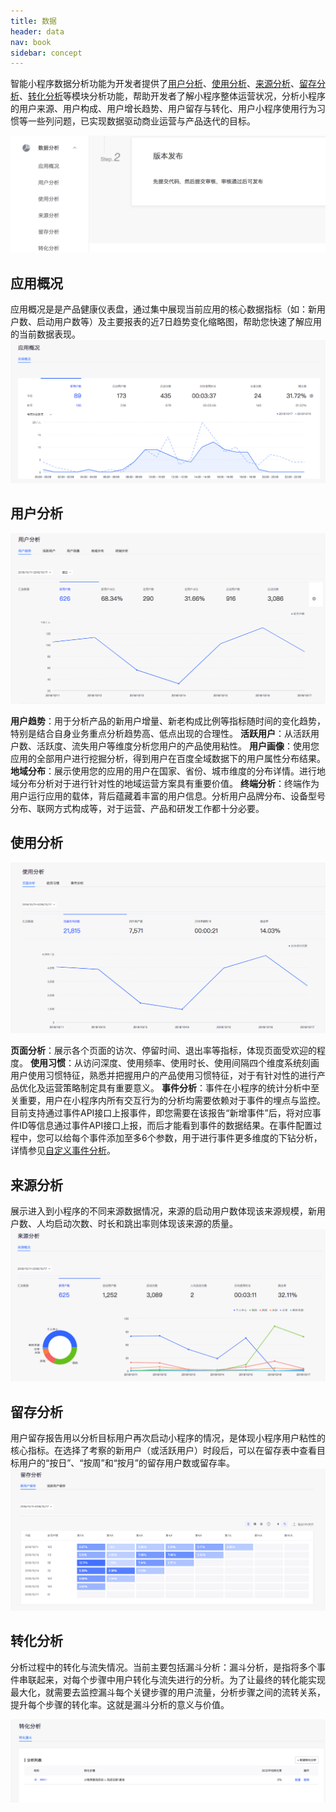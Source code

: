 ```yaml
---
title: 数据
header: data
nav: book
sidebar: concept
---
```


智能小程序数据分析功能为开发者提供了<a href="https://smartprogram.baidu.com/mappconsole/main/data?appId=11182003&childTabCur=1&tabCur=0">用户分析</a>、<a href="https://smartprogram.baidu.com/mappconsole/main/data?appId=11182003&childTabCur=2&tabCur=0">使用分析</a>、<a href="https://smartprogram.baidu.com/mappconsole/main/data?appId=11182003&childTabCur=3&tabCur=0">来源分析</a>、<a href="https://smartprogram.baidu.com/mappconsole/main/data?appId=11182003&childTabCur=4&tabCur=0">留存分析</a>、<a href="https://smartprogram.baidu.com/mappconsole/main/data?appId=11182003&childTabCur=5&tabCur=0">转化分析</a>等模块分析功能，帮助开发者了解小程序整体运营状况，分析小程序的用户来源、用户构成、用户增长趋势、用户留存与转化、用户小程序使用行为习惯等一些列问题，已实现数据驱动商业运营与产品迭代的目标。

![图片](../../img/data/concept12.png)

## 应用概况
应用概况是是产品健康仪表盘，通过集中展现当前应用的核心数据指标（如：新用户数、启动用户数等）及主要报表的近7日趋势变化缩略图，帮助您快速了解应用的当前数据表现。
![图片](../../img/data/concept01.png)
## 用户分析
![图片](../../img/data/concept02.png)

**用户趋势**：用于分析产品的新用户增量、新老构成比例等指标随时间的变化趋势，特别是结合自身业务重点分析趋势高、低点出现的合理性。
**活跃用户**：从活跃用户数、活跃度、流失用户等维度分析您用户的产品使用粘性。
**用户画像**：使用您应用的全部用户进行挖掘分析，得到用户在百度全域数据下的用户属性分布结果。
**地域分布**：展示使用您的应用的用户在国家、省份、城市维度的分布详情。进行地域分布分析对于进行针对性的地域运营方案具有重要价值。
**终端分析**：终端作为用户运行应用的载体，背后蕴藏着丰富的用户信息。分析用户品牌分布、设备型号分布、联网方式构成等，对于运营、产品和研发工作都十分必要。

## 使用分析
![图片](../../img/data/concept03.png)

**页面分析**：展示各个页面的访次、停留时间、退出率等指标，体现页面受欢迎的程度。
**使用习惯**：从访问深度、使用频率、使用时长、使用间隔四个维度系统刻画用户使用习惯特征，熟悉并把握用户的产品使用习惯特征，对于有针对性的进行产品优化及运营策略制定具有重要意义。
**事件分析**：事件在小程序的统计分析中至关重要，用户在小程序内所有交互行为的分析均需要依赖对于事件的埋点与监控。目前支持通过事件API接口上报事件，即您需要在该报告“新增事件”后，将对应事件ID等信息通过事件API接口上报，而后才能看到事件的数据结果。在事件配置过程中，您可以给每个事件添加至多6个参数，用于进行事件更多维度的下钻分析，详情参见<a href="http://smartprogram.baidu.com/docs/data/custom/">自定义事件分析</a>。



## 来源分析
展示进入到小程序的不同来源数据情况，来源的启动用户数体现该来源规模，新用户数、人均启动次数、时长和跳出率则体现该来源的质量。
![图片](../../img/data/concept04.png)

## 留存分析
用户留存报告用以分析目标用户再次启动小程序的情况，是体现小程序用户粘性的核心指标。在选择了考察的新用户（或活跃用户）时段后，可以在留存表中查看目标用户的“按日”、“按周”和“按月”的留存用户数或留存率。
![图片](../../img/data/concept05.png)

## 转化分析
分析过程中的转化与流失情况。当前主要包括漏斗分析：漏斗分析，是指将多个事件串联起来，对每个步骤中用户转化与流失进行的分析。为了让最终的转化能实现最大化，就需要去监控漏斗每个关键步骤的用户流量，分析步骤之间的流转关系，提升每个步骤的转化率。这就是漏斗分析的意义与价值。

![图片](../../img/data/concept13.png)